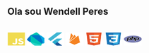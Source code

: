 ## Ola sou Wendell Peres
 
<div style="display: inline_block"><br>
  <img align="center" alt="wende-Js" height="30" width="40" src="https://raw.githubusercontent.com/devicons/devicon/master/icons/javascript/javascript-plain.svg">
  <img align="center" alt="wende-daart" height="30" width="40" src="https://raw.githubusercontent.com/devicons/devicon/master/icons/dart/dart-original.svg">
   <img align="center" alt="wende-flutter" height="30" width="40" src="https://raw.githubusercontent.com/devicons/devicon/master/icons/flutter/flutter-original.svg">
  <img align="center" alt="wende-firebase" height="30" width="40" src="https://raw.githubusercontent.com/devicons/devicon/master/icons/firebase/firebase-plain.svg">
  <img align="center" alt="wende-HTML" height="30" width="40" src="https://raw.githubusercontent.com/devicons/devicon/master/icons/html5/html5-original.svg">
  <img align="center" alt="wende-CSS" height="30" width="40" src="https://raw.githubusercontent.com/devicons/devicon/master/icons/css3/css3-original.svg">
  <img align="center" alt="wende-php" height="30" width="40" src="https://raw.githubusercontent.com/devicons/devicon/master/icons/php/php-original.svg">
  <img align="right" alt="" src="https://media0.giphy.com/media/MdA16VIoXKKxNE8Stk/200w.gif?cid=ecf05e47uo78jjqew5yrd81c6fajq6xpyehu3whmjdzbzgla&rid=200w.gif&ct=g">
</div>
